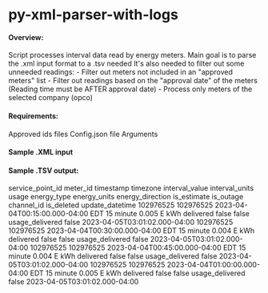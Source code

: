 # py-xml-parser-with-logs

#### Overview:
Script processes interval data read by energy meters.
Main goal is to parse the .xml input format to a .tsv needed
It's also needed to filter out some unneeded readings:
    - Filter out meters not included in an "approved meters" list
    - Filter out readings based on the "approval date" of the meters (Reading time must be AFTER approval date)
    - Process only meters of the selected company (opco)

#### Requirements:
Approved ids files
Config.json file
Arguments



#### Sample .XML input

 <Channels>
    <Channel IsRegister="false" MarketType="Electric" IntervalLength="15" NumberOfDials="-1" PulseMultiplier="-1" PressureCompensationFactor="-1" IsReadingDecoded="true" ReadingsInPulse="false">
      <ChannelID IntervalChannelID="102976525:1" />
      <ContiguousIntervalSets>
        <ContiguousIntervalSet NumberOfReadings="4">
          <TimePeriod StartTime="2023-04-04T04:00:00Z" EndTime="2023-04-05T04:00:00Z" />
          <Readings>
            <Reading Value="5" StatusRef="58" />
            <Reading Value="4" StatusRef="58" />
            <Reading Value="4" StatusRef="58" />
            <Reading Value="5" StatusRef="58" />
          </Readings>
        </ContiguousIntervalSet>
      </ContiguousIntervalSets>
    </Channel>
 </Channels>


 #### Sample .TSV output:
service_point_id	meter_id	timestamp	timezone	interval_value	interval_units	usage	energy_type	energy_units	energy_direction	is_estimate	is_outage	channel_id	is_deleted	update_datetime
102976525	102976525	2023-04-04T00:15:00.000-04:00	EDT	15	minute	0.005	E	kWh	delivered	false	false	usage_delivered	false	2023-04-05T03:01:02.000-04:00
102976525	102976525	2023-04-04T00:30:00.000-04:00	EDT	15	minute	0.004	E	kWh	delivered	false	false	usage_delivered	false	2023-04-05T03:01:02.000-04:00
102976525	102976525	2023-04-04T00:45:00.000-04:00	EDT	15	minute	0.004	E	kWh	delivered	false	false	usage_delivered	false	2023-04-05T03:01:02.000-04:00
102976525	102976525	2023-04-04T01:00:00.000-04:00	EDT	15	minute	0.005	E	kWh	delivered	false	false	usage_delivered	false	2023-04-05T03:01:02.000-04:00
